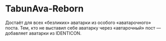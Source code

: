 # TabunAva-Reborn
Достаёт для всех «безликих» аватарки из особого «аватарочного» поста. Тем, кто не выставил себе аватарку через «автарочный» пост — добавляет аватарки из IDENTICON.
